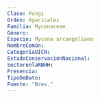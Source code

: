 ```yaml
---
Clase: Fungi
Orden: Agaricales
Familia: Mycenaceae
Género: 
Especie: Mycena arcangeliana
NombreComún: 
CategoríaUICN: 
EstadoConservaciónNacional: 
SectorenlaRBHH: 
Presencia: 
TipoDeDato: 
Fuente: "Bres."
---
```

